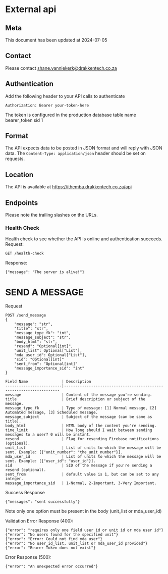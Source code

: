 # External api
## Meta
This document has been updated at 2024-07-05
## Contact
Please contact shane.vanniekerk@drakkentech.co.za
## Authentication
Add the following header to your API calls to authenticate
```
Authorization: Bearer your-token-here
```
The token is configured in the production database table name bearer_token sid 1
## Format
The API expects data to be posted in JSON format and will reply with JSON data.
The `Content-Type: application/json` header should be set on requests.
## Location
The API is available at https://ithemba.drakkentech.co.za/api
## Endpoints
Please note the trailing slashes on the URLs.
### Health Check
Health check to see whether the API is online and authentication succeeds.
Request:
```
GET /health-check
```
Response:
```
{"message": "The server is alive!"}
```
# SEND A MESSAGE

Request
```
POST /send_message
{
    "message": "str",
    "title": "str",
    "message_type_fk": "int",
    "message_subject": "str",
    "body_html": "str",
    "resend": "Optional[int]",
    "unit_list": Optional["List"],
    "mda_user_id": Optional["List"],
    "sid": "Optional[int]"
    "sent_from": "Optional[int]"
    "message_importance_sid": "int"
}
```
```
Field Name               | Description
-------------------------|--------------------------------------------------------------------
message                  | Content of the message you're sending.
title                    | Brief description or subject of the message.
message_type_fk          | Type of message: [1] Normal message, [2] Automated message, [3] Scheduled message.
message_subject          | Subject of the message (can be same as title).
body_html                | HTML body of the content you're sending.
time_limit               | How long should I wait between sending messages to a user? 0 will be instant. 
resend                   | Flag for resending Firebase notifications (optional).
unit_list                | List of units to which the message will be sent. Example: [{"unit_number": "the_unit_number"}].
mda_user_id              | List of units to which the message will be sent. Example: [{"user_id": "user_id"}].
sid                      | SID of the message if you're sending a resend (optional).
sent_from                | default value is 1, but can be set to any integer.
message_importance_sid   | 1-Normal, 2-Important, 3-Very Important.
```
Success Response
```
{"messages": "sent successfully"}
```
Note only one option must be present in the body (unit_list or mda_user_id)

Validation Error Response (400):
```
{"error": "requires only one field user id or unit id or mda user id"}
{"error": "No users found for the specified unit"}
{"error": "Error: Could not find mda user"}
{"error": "No user_id_list, unit_list or mda_user_id provided"}
{"error": "Bearer Token does not exist"}
```

Error Response (500):
```
{"error": "An unexpected error occurred"}
```
